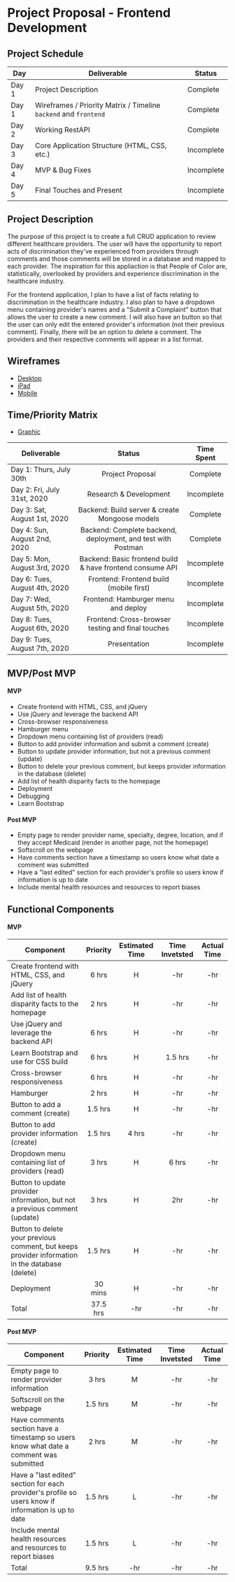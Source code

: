 # Project Proposal - Frontend Development

## Project Schedule

|  Day | Deliverable | Status
|---|---| ---|
|Day 1| Project Description | Complete
|Day 1| Wireframes / Priority Matrix / Timeline `backend` and `frontend`| Complete
|Day 2| Working RestAPI | Complete
|Day 3| Core Application Structure (HTML, CSS, etc.) | Incomplete
|Day 4| MVP & Bug Fixes | Incomplete
|Day 5| Final Touches and Present | Incomplete

## Project Description
The purpose of this project is to create a full CRUD application to review different healthcare providers. The user will have the opportunity to report acts of discrimination they've experienced from providers through comments and those comments will be stored in a database and mapped to each provider. The inspiration for this appliaction is that People of Color are, statistically, overlooked by providers and experience discrimination in the healthcare industry.

For the frontend application, I plan to have a list of facts relating to discrimination in the healthcare industry. I also plan to have a dropdown menu containing provider's names and a "Submit a Complaint" button that allows the user to create a new comment. I will also have an button so that the user can only edit the entered provider's information (not their previous comment). Finally, there will be an option to delete a comment. The providers and their respective comments will appear in a list format. 

## Wireframes
- [Desktop](https://res.cloudinary.com/ds7vqqwb8/image/upload/v1596213047/Project%202%20-%20CRUD%20Application/Desktop_rdzv6l.png)
- [iPad](https://res.cloudinary.com/ds7vqqwb8/image/upload/v1596213047/Project%202%20-%20CRUD%20Application/iPad_tagpy3.png)
- [Mobile](https://res.cloudinary.com/ds7vqqwb8/image/upload/v1596213047/Project%202%20-%20CRUD%20Application/Mobile_tyb7wj.png)

## Time/Priority Matrix 
- [Graphic](https://res.cloudinary.com/ds7vqqwb8/image/upload/v1596211308/Project%202%20-%20CRUD%20Application/IMG_1037_xcl0mo.jpg)

|Deliverable	| Status	| Time Spent |
| --- | :---: |  :---: | 
| Day 1: Thurs, July 30th | Project Proposal | Complete | 8hr |
| Day 2: Fri, July 31st, 2020 | Research & Development	| Incomplete	| 2 hrs |
| Day 3: Sat, August 1st, 2020 | Backend: Build server & create Mongoose models | Complete | 3 hrs |
| Day 4: Sun, August 2nd, 2020 | Backend: Complete backend, deployment, and test with Postman | Complete | 8 hrs |
| Day 5: Mon, August 3rd, 2020 | Backend: Basic frontend build & have frontend consume API | Incomplete | |
| Day 6: Tues, August 4th, 2020 | Frontend: Frontend build (mobile first) | Incomplete | |
| Day 7: Wed, August 5th, 2020 | Frontend: Hamburger menu and deploy | Incomplete | |
| Day 8: Tues, August 6th, 2020 | Frontend: Cross-browser testing and final touches  | Incomplete | |
| Day 9: Tues, August 7th, 2020 | Presentation | Incomplete | |

## MVP/Post MVP

#### MVP
- Create frontend with HTML, CSS, and jQuery 
- Use jQuery and leverage the backend API
- Cross-browser responsiveness
- Hamburger menu 
- Dropdown menu containing list of providers (read)
- Button to add provider information and submit a comment (create)
- Button to update provider information, but not a previous comment (update)
- Button to delete your previous comment, but keeps provider information in the database (delete)
- Add list of health disparity facts to the homepage 
- Deployment
- Debugging
- Learn Bootstrap


#### Post MVP
- Empty page to render provider name, specialty, degree, location, and if they accept Medicaid (render in another page, not the homepage)
- Softscroll on the webpage
- Have comments section have a timestamp so users know what date a comment was submitted
- Have a "last edited" section for each provider's profile so users know if information is up to date
- Include mental health resources and resources to report biases

## Functional Components

#### MVP
| Component | Priority | Estimated Time | Time Invetsted | Actual Time |
| --- | :---: |  :---: | :---: | :---: |
| Create frontend with HTML, CSS, and jQuery  | 6 hrs | H | -hr  | -hr |
| Add list of health disparity facts to the homepage  | 2 hrs | H | -hr  | -hr |
| Use jQuery and leverage the backend API  | 6 hrs | H | -hr  | -hr |
| Learn Bootstrap and use for CSS build  | 6 hrs | H | 1.5 hrs  | -hr |
| Cross-browser responsiveness | 6 hrs | H | -hr  | -hr |
| Hamburger | 2 hrs | H | -hr  | -hr |
| Button to add a comment (create) | 1.5 hrs | H | -hr  | -hr |
| Button to add provider information (create) | 1.5 hrs | 4 hrs | -hr  | -hr |
| Dropdown menu containing list of providers (read) | 3 hrs | H | 6 hrs  | -hr |
| Button to update provider information, but not a previous comment (update) | 3 hrs | H | 2hr  | -hr |
| Button to delete your previous comment, but keeps provider information in the database (delete) | 1.5 hrs | H | -hr  | -hr |
| Deployment | 30 mins | H | -hr  | -hr |
| Total | 37.5 hrs | -hr | -hr | -hr |

#### Post MVP
| Component | Priority | Estimated Time | Time Invetsted | Actual Time |
| --- | :---: |  :---: | :---: | :---: |
| Empty page to render provider information | 3 hrs | M | -hr | -hr |
| Softscroll on the webpage | 1.5 hrs | M | -hr | -hr |
| Have comments section have a timestamp so users know what date a comment was submitted | 2 hrs | M | -hr | -hr |
| Have a "last edited" section for each provider's profile so users know if information is up to date | 1.5 hrs | L | -hr | -hr |
| Include mental health resources and resources to report biases | 1.5 hrs | L | -hr | -hr |
| Total | 9.5 hrs | -hr | -hr | -hr |
